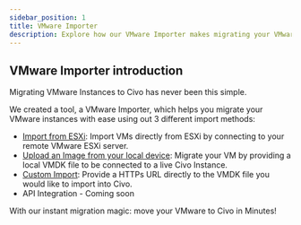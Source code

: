 ```yaml
---
sidebar_position: 1
title: VMware Importer
description: Explore how our VMware Importer makes migrating your VMware instances to Civo incredibly easy. Choose from three methods and migrate in minutes!
---
```


<head>
  <title>VMware Importer - Migrating VMware Instances to Civo in Minutes | Civo Documentation</title>
</head>

## VMware Importer introduction

Migrating VMware Instances to Civo has never been this simple.

We created a tool, a VMware Importer, which helps you migrate your VMware instances with ease using out 3 different import methods:

- [Import from ESXi](./vmware-importer/import-from-esxi.md): Import VMs directly from ESXi by connecting to your remote VMware ESXi server. 
- [Upload an Image from your local device](./vmware-importer/upload-image-from-local-device.md): Migrate your VM by providing a local VMDK file to be connected to a live Civo Instance.
- [Custom Import](./vmware-importer/custom-import.md): Provide a HTTPs URL directly to the VMDK file you would like to import into Civo. 
- API Integration - Coming soon

With our instant migration magic: move your VMware to Civo in Minutes!

